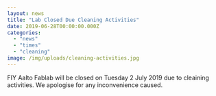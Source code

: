 ```yaml
---
layout: news
title: "Lab Closed Due Cleaning Activities"
date: 2019-06-28T00:00:00.000Z
categories:
  - "news"
  - "times"
  - "cleaning"
image: /img/uploads/cleaning-activities.jpg
---
```


FIY Aalto Fablab will be closed on Tuesday 2 July 2019 due to cleaining activities. We apologise for any inconvenience caused.
